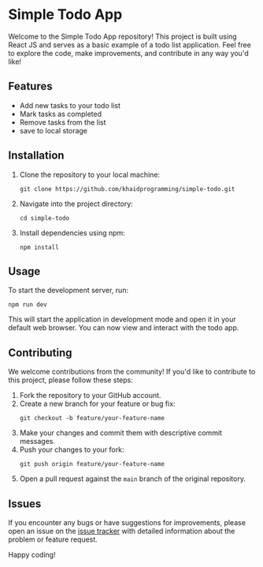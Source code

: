 # Simple Todo App

Welcome to the Simple Todo App repository! This project is built using React JS and serves as a basic example of a todo list application. Feel free to explore the code, make improvements, and contribute in any way you'd like!

## Features
- Add new tasks to your todo list
- Mark tasks as completed
- Remove tasks from the list
- save to local storage 

## Installation

1. Clone the repository to your local machine:

    ```
    git clone https://github.com/khaidprogramming/simple-todo.git
    ```

2. Navigate into the project directory:

    ```
    cd simple-todo
    ```

3. Install dependencies using npm:

    ```
    npm install
    ```

## Usage

To start the development server, run:
```
npm run dev

```


This will start the application in development mode and open it in your default web browser. You can now view and interact with the todo app.

## Contributing

We welcome contributions from the community! If you'd like to contribute to this project, please follow these steps:

1. Fork the repository to your GitHub account.
2. Create a new branch for your feature or bug fix:
    ```
    git checkout -b feature/your-feature-name
    ```
3. Make your changes and commit them with descriptive commit messages.
4. Push your changes to your fork:
    ```
    git push origin feature/your-feature-name
    ```
5. Open a pull request against the `main` branch of the original repository.



## Issues

If you encounter any bugs or have suggestions for improvements, please open an issue on the [issue tracker](https://github.com/khaidprogramming/simple-todo/issues) with detailed information about the problem or feature request.



Happy coding!
